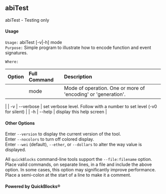 ## abiTest

abiTest - Testing only
#### Usage

`Usage:`    abiTest [-v|-h] mode  
`Purpose:`  Simple program to illustrate how to encode function and event signatures.
             
`Where:`  

| Option | Full Command | Description |
| -------: | :------- | :------- |
|  | mode | Mode of operation. One or more of 'encoding' or 'generation'.
 |
| -v | --verbose | set verbose level. Follow with a number to set level (-v0 for silent) |
| -h | --help | display this help screen |

#### Other Options

Enter `--version` to display the current version of the tool.  
Enter `--nocolors` to turn off colored display.  
Enter `--wei` (default), `--ether`, or `--dollars` to alter the way value is displayed.  

All `quickBlocks` command-line tools support the `--file:filename` option. Place valid commands, on separate lines, in a file and include the above option. In some cases, this option may significantly improve performance. Place a semi-colon at the start of a line to make it a comment.

#### Powered by QuickBlocks&reg;

